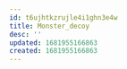 ```yaml
---
id: t6ujhtkzrujle4i1ghn3e4w
title: Monster_decoy
desc: ''
updated: 1681955166863
created: 1681955166863
---
```

